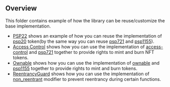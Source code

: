 ## Overview

This folder contains example of how the library can be reuse/customize the base implementation.

* [PSP22](psp20) shows an example of how you can reuse the implementation of
  [psp20](contracts/token/psp20) token(by the same way you can reuse
  [psp721](contracts/token/psp721) and [psp1155](contracts/token/psp1155)).
* [Access Control](access-control) shows how you can use the implementation of
  [access-control](contracts/access/access-control) and
  [psp721](contracts/token/psp721) together to provide rights to mint and burn NFT tokens.
* [Ownable](ownable) shows how you can use the implementation of
  [ownable](contracts/access/ownable) and
  [psp1155](contracts/token/psp1155) together to provide rights to mint and burn tokens.
* [ReentrancyGuard](reentrancy_guard) shows how you can use the implementation of
  [non_reentrant](contracts/security/reentrancy_guard)
  modifier to prevent reentrancy during certain functions.